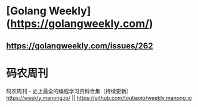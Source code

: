 
# [Golang Weekly] (https://golangweekly.com/)

## https://golangweekly.com/issues/262

# 码农周刊

码农周刊 - 史上最全的编程学习资料合集（持续更新） https://weekly.manong.io/ || https://github.com/toutiaoio/weekly.manong.io
